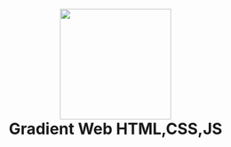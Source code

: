 <h1 align="center">
  <br>
  <img src="" alt="" width="200"></a>
  <br>
  <b>Gradient Web HTML,CSS,JS</b>
  <br>
</h1>
